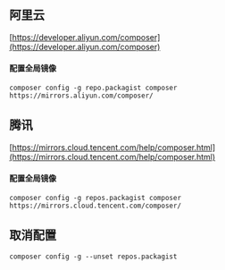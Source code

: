 ## 阿里云
[https://developer.aliyun.com/composer](https://developer.aliyun.com/composer)

#### 配置全局镜像
```
composer config -g repo.packagist composer https://mirrors.aliyun.com/composer/
```


## 腾讯
[https://mirrors.cloud.tencent.com/help/composer.html](https://mirrors.cloud.tencent.com/help/composer.html)

#### 配置全局镜像
```
composer config -g repos.packagist composer https://mirrors.cloud.tencent.com/composer/
```


## 取消配置
```
composer config -g --unset repos.packagist
```
